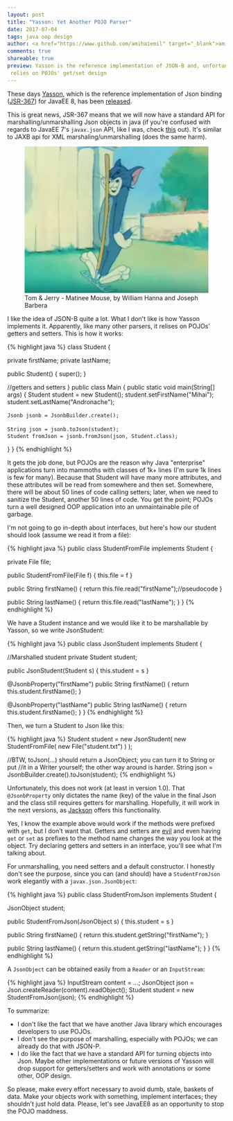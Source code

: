 ```yaml
---
layout: post
title: "Yasson: Yet Another POJO Parser"
date: 2017-07-04
tags: java oop design
author: <a href="https://www.github.com/amihaiemil" target="_blank">amihaiemil</a>
comments: true
shareable: true
preview: Yasson is the reference implementation of JSON-B and, unfortunately, version 1.0
 relies on POJOs' get/set design
---
```


These days [Yasson](https://github.com/eclipse/yasson), which is the reference
implementation of Json binding ([JSR-367](https://jcp.org/en/jsr/detail?id=367)) for JavaEE 8,
has been [released](https://twitter.com/java/status/879716701461401605).

This is great news, JSR-367 means that we will now have a standard API for marshalling/unmarshalling
Json objects in java (if you're confused with regards to JavaEE 7's ``javax.json`` API, like I was, check [this](https://github.com/javaee/jsonb-spec/issues/51) out).
It's similar to JAXB api for XML marshaling/unmarshalling (does the same harm).

<figure class="articleimg">
 <img src="/images/matinee_mouse.PNG" alt="Matinee Mouse">
 <figcaption>
 Tom & Jerry - Matinee Mouse, by  William Hanna and Joseph Barbera
 </figcaption>
</figure>

I like the idea of JSON-B quite a lot. What I don't like is how Yasson implements it.
Apparently, like many other parsers, it relises on POJOs' getters and setters. This is how it works:

{% highlight java %}
class Student {

  private firstName;
  private lastName;

  public Student() {
    super();
  }

  //getters and setters
}
public class Main {
  public static void main(String[] args) {
    Student student = new Student();
    student.setFirstName("Mihai");
    student.setLastName("Andronache");

    Jsonb jsonb = JsonbBuilder.create();

    String json = jsonb.toJson(student);
    Student fromJson = jsonb.fromJson(json, Student.class);
  }
}
{% endhighlight %}

It gets the job done, but POJOs are the reason why Java "enterprise" applications turn into
mammoths with classes of 1k+ lines (I'm sure 1k lines is few for many). Because that Student will have
many more attributes, and these attributes will be read from somewhere and then set. Somewhere, there will be
about 50 lines of code calling setters; later, when we need to sanitize the Student, another 50 lines of code. You get the point; POJOs turn a well designed OOP application into an unmaintainable pile of garbage.

I'm not going to go in-depth about interfaces, but here's how our student should look (assume we read it from a file):

{% highlight java %}
public class StudentFromFile implements Student {

  private File file;

  public StudentFromFile(File f) {
    this.file = f
  }

  public String firstName() {
    return this.file.read("firstName");//pseudocode
  }

  public String lastName() {
    return this.file.read("lastName");
  }
}
{% endhighlight %}

We have a Student instance and we would like it to be marshallable by Yasson, so we write JsonStudent:

{% highlight java %}
public class JsonStudent implements Student {

  //Marshalled student
  private Student student;

  public JsonStudent(Student s) {
    this.student = s
  }

  @JsonbProperty("firstName")
  public String firstName() {
    return this.student.firstName();
  }

  @JsonbProperty("lastName")
  public String lastName() {
    return this.student.firstName();
  }
}
{% endhighlight %}

Then, we turn a Student to Json like this:

{% highlight java %}
Student student = new JsonStudent(
  new StudentFromFile(
    new File("student.txt")
  )
);

//BTW, toJson(...) should return a JsonObject; you can turn it to String or put
//it in a Writer yourself; the other way around is harder.
String json = JsonbBuilder.create().toJson(student);
{% endhighlight %}

Unfortunately, this does not work (at least in version 1.0). That ``@JsonbProperty`` only
dictates the name (key) of the value in the final Json and the class still requires getters for marshalling. Hopefully, it will work in the next versions, as [Jackson](https://github.com/FasterXML/jackson-databind) offers this
functionality.

Yes, I know the example above would work if the methods were prefixed
with ``get``, but I don't want that. Getters and setters are [evil](http://www.yegor256.com/2014/09/16/getters-and-setters-are-evil.html) and even having
``get`` or ``set`` as prefixes to the method name changes the way you look at the object.
Try declaring getters and setters in an interface, you'll see what I'm talking about.

For unmarshalling, you need setters and a default constructor. I honestly don't see the purpose, since you can (and should) have a ``StudentFromJson`` work elegantly with a ``javax.json.JsonObject``:

{% highlight java %}
public class StudentFromJson implements Student {

  JsonObject student;

  public StudentFromJson(JsonObject s) {
    this.student = s
  }

  public String firstName() {
    return this.student.getString("firstName");
  }

  public String lastName() {
    return this.student.getString("lastName");
  }
}
{% endhighlight %}

A ``JsonObject`` can be obtained easily from a ``Reader`` or an ``InputStream``:

{% highlight java %}
InputStream content = ...;
JsonObject json = Json.createReader(content).readObject();
Student student = new StudentFromJson(json);
{% endhighlight %}

To summarize:

  * I don't like the fact that we have another Java library which encourages developers to use POJOs.
  * I don't see the purpose of marshalling, especially with POJOs; we can already do that with JSON-P.
  * I do like the fact that we have a standard API for turning objects into Json. Maybe other implementations
    or future versions of Yasson will drop support for getters/setters and work with annotations or some other, OOP design.

So please, make every effort necessary to avoid dumb, stale, baskets of data.
Make your objects work with something, implement interfaces; they shouldn't just hold
data. Please, let's see JavaEE8 as an opportunity to stop the POJO maddness.
